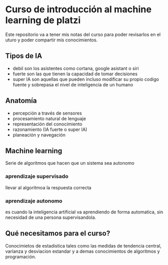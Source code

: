 # Curso de introducción al machine learning de platzi
Este repositorio va a tener mis notas del curso para poder revisarlos en el uturo y poder compartir mis conocimientos.

## Tipos de IA
* debil
  son los asistentes como cortana, google asistant o siri
* fuerte
  son las que tienen la capacidad de tomar decisiones
* super IA
  son aquellas que pueden incluso modificar su propio codigo fuente y sobrepasa el nivel de inteligencia de un humano

## Anatomía
* percepción a través de sensores
* procesamiento natural de lenguaje
* representación del conocimiento
* razonamiento (IA fuerte o super IA)
* planeación y navegación

## Machine learning
Serie de algoritmos que hacen que un sistema sea autonomo

### aprendizaje supervisado
llevar al algoritmoa la respuesta correcta

### aprendizaje autonomo
es cuando la inteligencia artificial va aprendiendo de forma automatica, sin necesidad de una persona supervisandola.

## Qué necesitamos para el curso?
Conocimietos de estadistica tales como las medidas de tendencia central, varianza y desviacion estandar y a demas conocimientos de algoritmos y programación.
